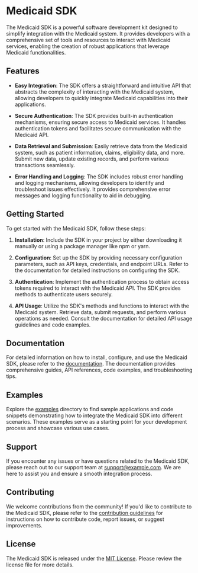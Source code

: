 # Medicaid SDK

The Medicaid SDK is a powerful software development kit designed to simplify integration with the Medicaid system. It provides developers with a comprehensive set of tools and resources to interact with Medicaid services, enabling the creation of robust applications that leverage Medicaid functionalities.

## Features

- **Easy Integration**: The SDK offers a straightforward and intuitive API that abstracts the complexity of interacting with the Medicaid system, allowing developers to quickly integrate Medicaid capabilities into their applications.

- **Secure Authentication**: The SDK provides built-in authentication mechanisms, ensuring secure access to Medicaid services. It handles authentication tokens and facilitates secure communication with the Medicaid API.

- **Data Retrieval and Submission**: Easily retrieve data from the Medicaid system, such as patient information, claims, eligibility data, and more. Submit new data, update existing records, and perform various transactions seamlessly.

- **Error Handling and Logging**: The SDK includes robust error handling and logging mechanisms, allowing developers to identify and troubleshoot issues effectively. It provides comprehensive error messages and logging functionality to aid in debugging.

## Getting Started

To get started with the Medicaid SDK, follow these steps:

1. **Installation**: Include the SDK in your project by either downloading it manually or using a package manager like npm or yarn.

2. **Configuration**: Set up the SDK by providing necessary configuration parameters, such as API keys, credentials, and endpoint URLs. Refer to the documentation for detailed instructions on configuring the SDK.

3. **Authentication**: Implement the authentication process to obtain access tokens required to interact with the Medicaid API. The SDK provides methods to authenticate users securely.

4. **API Usage**: Utilize the SDK's methods and functions to interact with the Medicaid system. Retrieve data, submit requests, and perform various operations as needed. Consult the documentation for detailed API usage guidelines and code examples.

## Documentation

For detailed information on how to install, configure, and use the Medicaid SDK, please refer to the [documentation](link/to/documentation). The documentation provides comprehensive guides, API references, code examples, and troubleshooting tips.

## Examples

Explore the [examples](link/to/examples) directory to find sample applications and code snippets demonstrating how to integrate the Medicaid SDK into different scenarios. These examples serve as a starting point for your development process and showcase various use cases.

## Support

If you encounter any issues or have questions related to the Medicaid SDK, please reach out to our support team at [support@example.com](mailto:support@example.com). We are here to assist you and ensure a smooth integration process.

## Contributing

We welcome contributions from the community! If you'd like to contribute to the Medicaid SDK, please refer to the [contribution guidelines](link/to/contribution-guidelines) for instructions on how to contribute code, report issues, or suggest improvements.

## License

The Medicaid SDK is released under the [MIT License](link/to/license). Please review the license file for more details.

